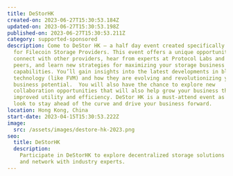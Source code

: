 ```yaml
---
title: DeStorHK
created-on: 2023-06-27T15:30:53.184Z
updated-on: 2023-06-27T15:30:53.198Z
published-on: 2023-06-27T15:30:53.211Z
category: supported-sponsored
description: Come to DeStor HK — a half day event created specifically
  for Filecoin Storage Providers. This event offers a unique opportunity to
  connect with other providers, hear from experts at Protocol Labs and your
  peers, and learn new strategies for maximizing your storage business and
  capabilities. You’ll gain insights into the latest developments in blockchain
  technology (like FVM) and how they are evolving and revolutionizing your
  business potential.  You will also have the chance to explore new
  collaboration opportunities that will also help grow your business through
  improved utility and efficiency. DeStor HK is a must-attend event as you
  look to stay ahead of the curve and drive your business forward.
location: Hong Kong, China
start-date: 2023-04-15T15:30:53.222Z
image:
  src: /assets/images/destore-hk-2023.png
seo:
  title: DeStorHK
  description:
    Participate in DeStorHK to explore decentralized storage solutions
    and network with industry experts.
---
```

